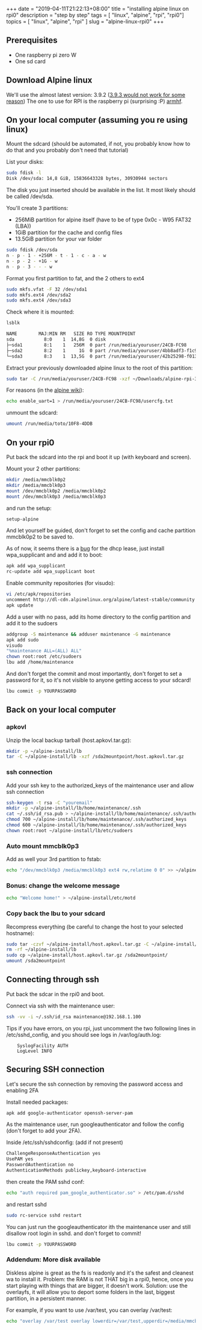 +++
date = "2019-04-11T21:22:13+08:00"
title = "installing alpine linux on rpi0"
description = "step by step"
tags = [ "linux", "alpine", "rpi", "rpi0"]
topics = [ "linux", "alpine", "rpi" ]
slug = "alpine-linux-rpi0"
+++

## Prerequisites

- One raspberry pi zero W
- One sd card

## Download Alpine linux

We'll use the almost latest version: 3.9.2 ([3.9.3 would not work for some reason](https://bugs.alpinelinux.org/issues/10224))
The one to use for RPI is the raspberry pi (surprising :P) [armhf](http://dl-cdn.alpinelinux.org/alpine/v3.9/releases/armhf/alpine-rpi-3.9.3-armhf.tar.gz).

## On your local computer (assuming you re using linux)

Mount the sdcard (should be automated, if not, you probably know how to do that and you probably don't need that tutorial)

List your disks:

```bash
sudo fdisk -l
Disk /dev/sda: 14,8 GiB, 15836643328 bytes, 30930944 sectors
```

The disk you just inserted should be available in the list. It most likely should be called /dev/sda.

You'll create 3 partitions:

- 256MiB partition for alpine itself (have to be of type 0x0c - W95 FAT32 (LBA))
- 1GiB partition for the cache and config files
- 13.5GiB partition for your var folder

```bash
sudo fdisk /dev/sda
n - p - 1 - +256M - t - 1 - c - a - w
n - p - 2 - +1G - w
n - p - 3 - - - w
```

Format you first partition to fat, and the 2 others to ext4

```bash
sudo mkfs.vfat -F 32 /dev/sda1
sudo mkfs.ext4 /dev/sda2
sudo mkfs.ext4 /dev/sda3
```

Check where it is mounted:

```bash
lsblk

NAME        MAJ:MIN RM   SIZE RO TYPE MOUNTPOINT
sda           8:0    1  14,8G  0 disk
├─sda1        8:1    1   256M  0 part /run/media/youruser/24CB-FC98
├─sda2        8:2    1     1G  0 part /run/media/youruser/4bb8adf3-f1c9-4367-8e38-7c09bad775ee
└─sda3        8:3    1  13,5G  0 part /run/media/youruser/42b25298-f013-483c-845c-9408e330bb75
```

Extract your previously downloaded alpine linux to the root of this partition:

```bash
sudo tar -C /run/media/youruser/24CB-FC98 -xzf ~/Downloads/alpine-rpi-3.9.2-armhf.tar.gz
```

For reasons (in the [alpine wiki](https://wiki.alpinelinux.org/wiki/Raspberry_Pi_Zero_W_-_Installation)):

```bash
echo enable_uart=1 > /run/media/youruser/24CB-FC98/usercfg.txt
```

unmount the sdcard:

```bash
umount /run/media/toto/10F8-4DDB
```

## On your rpi0

Put back the sdcard into the rpi and boot it up (with keyboard and screen).

Mount your 2 other partitions:

```bash
mkdir /media/mmcblk0p2
mkdir /media/mmcblk0p3
mount /dev/mmcblk0p2 /media/mmcblk0p2
mount /dev/mmcblk0p3 /media/mmcblk0p3
```

and run the setup:

```bash
setup-alpine
```

And let yourself be guided, don't forget to set the config and cache partition mmcblk0p2 to be saved to.

As of now, it seems there is a [bug](https://bugs.alpinelinux.org/issues/8025) for the dhcp lease, just install wpa_supplicant and
and add it to boot:

```bash
apk add wpa_supplicant
rc-update add wpa_supplicant boot
```

Enable community repositories (for visudo):

```bash
vi /etc/apk/repositories
uncomment http://dl-cdn.alpinelinux.org/alpine/latest-stable/community
apk update
```

Add a user with no pass, add its home directory to the config partition and add it to the sudoers

```bash
addgroup -S maintenance && adduser maintenance -G maintenance
apk add sudo
visudo
"%maintenance ALL=(ALL) ALL"
chown root:root /etc/sudoers
lbu add /home/maintenance
```

And don't forget the commit and most importantly, don't forget to set a password for it, so it's not visible to anyone getting access to your sdcard!

```bash
lbu commit -p YOURPASSWORD
```

## Back on your local computer

### apkovl

Unzip the local backup tarball (host.apkovl.tar.gz):

```bash
mkdir -p ~/alpine-install/lb
tar -C ~/alpine-install/lb -xzf /sda2mountpoint/host.apkovl.tar.gz
```

### ssh connection

Add your ssh key to the authorized_keys of the maintenance user and allow ssh connection

```bash
ssh-keygen -t rsa -C "youremail"
mkdir -p ~/alpine-install/lb/home/maintenance/.ssh
cat ~/.ssh/id_rsa.pub > ~/alpine-install/lb/home/maintenance/.ssh/authorized_keys
chmod 700 ~/alpine-install/lb/home/maintenance/.ssh/authorized_keys
chmod 600 ~/alpine-install/lb/home/maintenance/.ssh/authorized_keys
chown root:root ~/alpine-install/lb/etc/sudoers
```

### Auto mount mmcblk0p3

Add as well your 3rd partition to fstab:

```bash
echo "/dev/mmcblk0p3 /media/mmcblk0p3 ext4 rw,relatime 0 0" >> ~/alpine-install/lb/etc/fstab
```

### Bonus: change the welcome message

```bash
echo "Welcome home!" > ~/alpine-install/etc/motd
```

### Copy back the lbu to your sdcard

Recompress everything (be careful to change the host to your selected hostname):

```bash
sudo tar -czvf ~/alpine-install/host.apkovl.tar.gz -C ~/alpine-install/lb .
rm -rf ~/alpine-install/lb
sudo cp ~/alpine-install/host.apkovl.tar.gz /sda2mountpoint/
umount /sda2mountpoint
```

## Connecting through ssh

Put back the sdcar in the rpi0 and boot.

Connect via ssh with the maintenance user:

```bash
ssh -vv -i ~/.ssh/id_rsa maintenance@192.168.1.100
```

Tips if you have errors, on you rpi, just uncomment the two following lines in /etc/sshd_config, and you should see logs in /var/log/auth.log:

```code
    SyslogFacility AUTH
    LogLevel INFO
```

## Securing SSH connection

Let's secure the ssh connection by removing the password access and enabling 2FA

Install needed packages:

```bash
apk add google-authenticator openssh-server-pam
```

As the maintenance user, run googleauthenticator and follow the config (don't forget to add your 2FA).

Inside /etc/ssh/sshdconfig:
(add if not present)

```bash
ChallengeResponseAuthentication yes
UsePAM yes
PasswordAuthentication no
AuthenticationMethods publickey,keyboard-interactive
```

then create the PAM sshd conf:

```bash
echo "auth required pam_google_authenticator.so" > /etc/pam.d/sshd
```

and restart sshd

```bash
sudo rc-service sshd restart
```

You can just run the googleauthenticator ith the maintenance user and still disallow root login in sshd.
and don't forget to commit!

```bash
lbu commit -p YOURPASSWORD
```

### Addendum: More disk available

Diskless alpine is great as the fs is readonly and it's the safest and cleanest wa to install it.
Problem: the RAM is not THAT big in a rpi0, hence, once you start playing with things that are bigger, it doesn't work.
Solution: use the overlayfs, it will allow you to deport some folders in the last, biggest partition, in a persistent manner.

For example, if you want to use /var/test, you can overlay /var/test:

```bash
echo "overlay /var/test overlay lowerdir=/var/test,upperdir=/media/mmcblk0p3/var/test 0 0" >> ~/alpine-install/lb/etc/fstab
```
